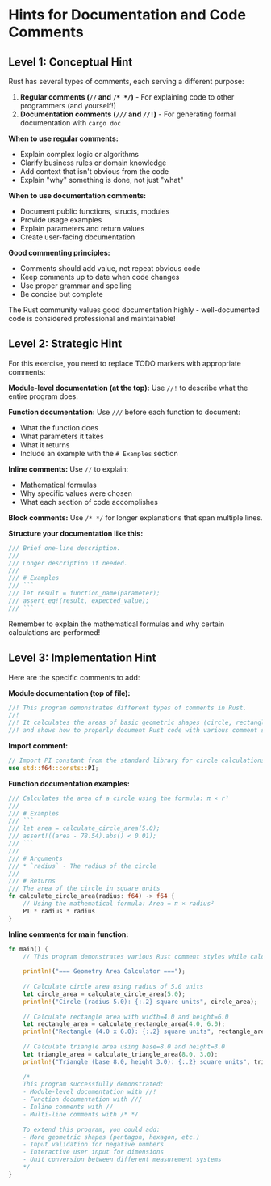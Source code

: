 # Hints for Documentation and Code Comments

## Level 1: Conceptual Hint

Rust has several types of comments, each serving a different purpose:

1. **Regular comments (`//` and `/* */`)** - For explaining code to other programmers (and yourself!)
2. **Documentation comments (`///` and `//!`)** - For generating formal documentation with `cargo doc`

**When to use regular comments:**
- Explain complex logic or algorithms
- Clarify business rules or domain knowledge
- Add context that isn't obvious from the code
- Explain "why" something is done, not just "what"

**When to use documentation comments:**
- Document public functions, structs, modules
- Provide usage examples
- Explain parameters and return values
- Create user-facing documentation

**Good commenting principles:**
- Comments should add value, not repeat obvious code
- Keep comments up to date when code changes
- Use proper grammar and spelling
- Be concise but complete

The Rust community values good documentation highly - well-documented code is considered professional and maintainable!

## Level 2: Strategic Hint

For this exercise, you need to replace TODO markers with appropriate comments:

**Module-level documentation (at the top):**
Use `//!` to describe what the entire program does.

**Function documentation:**
Use `///` before each function to document:
- What the function does
- What parameters it takes
- What it returns
- Include an example with the `# Examples` section

**Inline comments:**
Use `//` to explain:
- Mathematical formulas
- Why specific values were chosen
- What each section of code accomplishes

**Block comments:**
Use `/* */` for longer explanations that span multiple lines.

**Structure your documentation like this:**
```rust
/// Brief one-line description.
/// 
/// Longer description if needed.
/// 
/// # Examples
/// ```
/// let result = function_name(parameter);
/// assert_eq!(result, expected_value);
/// ```
```

Remember to explain the mathematical formulas and why certain calculations are performed!

## Level 3: Implementation Hint

Here are the specific comments to add:

**Module documentation (top of file):**
```rust
//! This program demonstrates different types of comments in Rust.
//! 
//! It calculates the areas of basic geometric shapes (circle, rectangle, triangle)
//! and shows how to properly document Rust code with various comment styles.
```

**Import comment:**
```rust
// Import PI constant from the standard library for circle calculations
use std::f64::consts::PI;
```

**Function documentation examples:**

```rust
/// Calculates the area of a circle using the formula: π × r²
/// 
/// # Examples
/// ```
/// let area = calculate_circle_area(5.0);
/// assert!((area - 78.54).abs() < 0.01);
/// ```
/// 
/// # Arguments
/// * `radius` - The radius of the circle
/// 
/// # Returns
/// The area of the circle in square units
fn calculate_circle_area(radius: f64) -> f64 {
    // Using the mathematical formula: Area = π × radius²
    PI * radius * radius
}
```

**Inline comments for main function:**
```rust
fn main() {
    // This program demonstrates various Rust comment styles while calculating geometric areas
    
    println!("=== Geometry Area Calculator ===");
    
    // Calculate circle area using radius of 5.0 units
    let circle_area = calculate_circle_area(5.0);
    println!("Circle (radius 5.0): {:.2} square units", circle_area);
    
    // Calculate rectangle area with width=4.0 and height=6.0
    let rectangle_area = calculate_rectangle_area(4.0, 6.0);
    println!("Rectangle (4.0 x 6.0): {:.2} square units", rectangle_area);
    
    // Calculate triangle area using base=8.0 and height=3.0
    let triangle_area = calculate_triangle_area(8.0, 3.0);
    println!("Triangle (base 8.0, height 3.0): {:.2} square units", triangle_area);
    
    /*
    This program successfully demonstrated:
    - Module-level documentation with //!
    - Function documentation with ///
    - Inline comments with //
    - Multi-line comments with /* */
    
    To extend this program, you could add:
    - More geometric shapes (pentagon, hexagon, etc.)
    - Input validation for negative numbers
    - Interactive user input for dimensions
    - Unit conversion between different measurement systems
    */
}
```